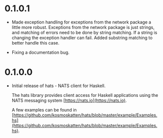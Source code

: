 # 0.1.0.1

* Made exception handling for exceptions from the network package a little
  more robust. Exceptions from the network package is just strings, and
  matching of errors need to be done by string matching. If a string is
  changing the exception handler can fail. Added substring matching to
  better handle this case.

* Fixing a documentation bug.

# 0.1.0.0

* Initial release of hats - NATS client for Haskell.

  The hats library provides client access for Haskell applications
  using the NATS messaging system [https://nats.io](https://nats.io).

  A few examples can be found in [https://github.com/kosmoskatten/hats/blob/master/example/Examples.hs](https://github.com/kosmoskatten/hats/blob/master/example/Examples.hs).
